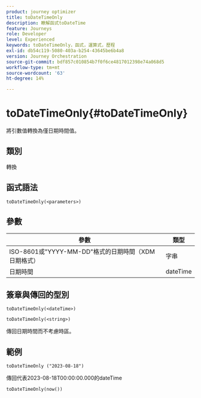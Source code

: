```yaml
---
product: journey optimizer
title: toDateTimeOnly
description: 瞭解函式toDateTime
feature: Journeys
role: Developer
level: Experienced
keywords: toDateTimeOnly，函式，運算式，歷程
exl-id: db54c119-5080-403a-b254-43645be6b4a8
version: Journey Orchestration
source-git-commit: bdf857c010854b7f0f6ce4817012398e74a068d5
workflow-type: tm+mt
source-wordcount: '63'
ht-degree: 14%

---
```


# toDateTimeOnly{#toDateTimeOnly}

將引數值轉換為僅日期時間值。

## 類別

轉換

## 函式語法

`toDateTimeOnly(<parameters>)`

## 參數

| 參數 | 類型 |
|-----------|------------------|
| ISO-8601或&quot;YYYY-MM-DD&quot;格式的日期時間（XDM日期格式） | 字串 |
| 日期時間 | dateTime |

## 簽章與傳回的型別

`toDateTimeOnly(<dateTime>)`

`toDateTimeOnly(<string>)`
<!--`toDateTimeOnly(<integer>,<integer>,<integer>)`
`toDateTimeOnly(<integer>,<integer>,<integer>,<integer>,<integer>,<integer>)`-->

傳回日期時間而不考慮時區。

## 範例

`toDateTimeOnly ("2023-08-18")`

傳回代表2023-08-18T00:00:00.000的dateTime

`toDateTimeOnly(now())`

<!--`toDateTimeOnly(2016,8,18,23,17,59)`

Returns 2016-08-18T23:17:59.000.

`toDateTimeOnly(2016,8,18)`

Returns 2016-08-18T00:00:00.000.-->
